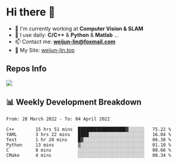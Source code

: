 # Hi there 👋

<!--
**Weijun-Lin/Weijun-Lin** is a ✨ _special_ ✨ repository because its `README.md` (this file) appears on your GitHub profile.

Here are some ideas to get you started:

- 🔭 I’m currently working on ...
- 🌱 I’m currently learning ...
- 👯 I’m looking to collaborate on ...
- 🤔 I’m looking for help with ...
- 💬 Ask me about ...
- 📫 How to reach me: ...
- 😄 Pronouns: ...
- ⚡ Fun fact: ...
-->

- 🏢 I'm currently working at **Computer Vision & SLAM**
- 🚀 I use daily: **C/C++** & **Python** & **Matlab** ...
- 📫 Contact me: **weijun-lin@foxmail.com**
- 🔗 My Site: [weijun-lin.top](https://weijun-lin.top/p)

  

## Repos Info
![](https://github-readme-stats.vercel.app/api?username=Weijun-Lin&theme=cobalt)

## 📊 Weekly Development Breakdown

<!--START_SECTION:waka-->

```text
From: 28 March 2022 - To: 04 April 2022

C++        15 hrs 51 mins  ██████████████████▓░░░░░░   75.22 %
YAML       3 hrs 22 mins   ████░░░░░░░░░░░░░░░░░░░░░   16.04 %
Text       1 hr 20 mins    █▓░░░░░░░░░░░░░░░░░░░░░░░   06.38 %
Python     13 mins         ▒░░░░░░░░░░░░░░░░░░░░░░░░   01.10 %
C          8 mins          ░░░░░░░░░░░░░░░░░░░░░░░░░   00.66 %
CMake      4 mins          ░░░░░░░░░░░░░░░░░░░░░░░░░   00.34 %
```

<!--END_SECTION:waka-->
